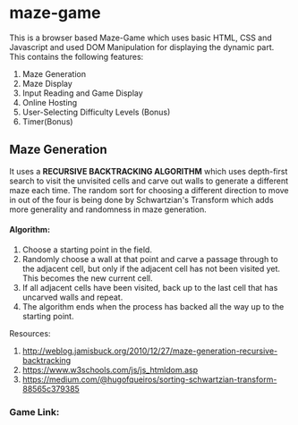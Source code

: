 # maze-game

This is a browser based Maze-Game which uses basic HTML, CSS and Javascript and used DOM Manipulation for displaying the dynamic part.
This contains the following features:
1. Maze Generation
2. Maze Display
3. Input Reading and Game Display
4. Online Hosting
5. User-Selecting Difficulty Levels (Bonus)
6. Timer(Bonus)

## Maze Generation
It uses a  **RECURSIVE BACKTRACKING ALGORITHM** which uses depth-first search to visit the unvisited cells and carve out walls to generate a different maze each time. The random sort for choosing a different direction to move in out of the four is being done by Schwartzian's Transform which adds more generality and randomness in maze generation.

#### Algorithm:
1. Choose a starting point in the field.
2. Randomly choose a wall at that point and carve a passage through to the adjacent cell, but only if the adjacent cell has not been visited yet. This becomes the new current cell.
3. If all adjacent cells have been visited, back up to the last cell that has uncarved walls and repeat.
4. The algorithm ends when the process has backed all the way up to the starting point.

Resources: 
1. http://weblog.jamisbuck.org/2010/12/27/maze-generation-recursive-backtracking
2. https://www.w3schools.com/js/js_htmldom.asp
3. https://medium.com/@hugofqueiros/sorting-schwartzian-transform-88565c379385

### Game Link:
